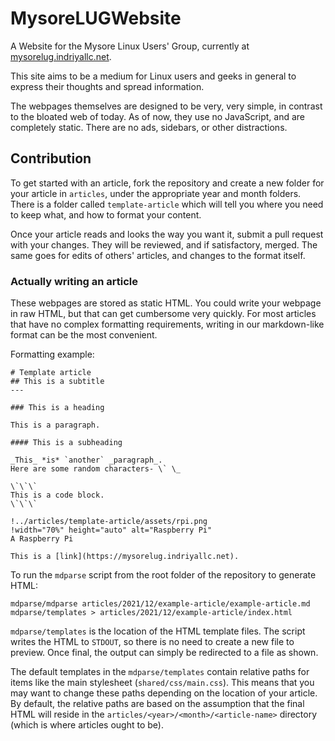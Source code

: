 # MysoreLUGWebsite
A Website for the Mysore Linux Users' Group, currently at [mysorelug.indriyallc.net](https://mysorelug.indriyallc.net).

This site aims to be a medium for Linux users and geeks in general to express their thoughts and spread information.

The webpages themselves are designed to be very, very simple, in contrast to the bloated web of today. As of now, they use no JavaScript, and are completely static. There are no ads, sidebars, or other distractions.

## Contribution
To get started with an article, fork the repository and create a new folder for your article in `articles`, under the appropriate year and month folders.
There is a folder called `template-article` which will tell you where you need to keep what, and how to format your content.

Once your article reads and looks the way you want it, submit a pull request with your changes. They will be reviewed, and if satisfactory, merged.
The same goes for edits of others' articles, and changes to the format itself.

### Actually writing an article
These webpages are stored as static HTML. You could write your webpage in raw HTML, but that can get cumbersome very quickly.
For most articles that have no complex formatting requirements, writing in our markdown-like format can be the most convenient.

Formatting example:
```
# Template article
## This is a subtitle
---

### This is a heading

This is a paragraph.

#### This is a subheading

_This_ *is* `another` _paragraph_.
Here are some random characters- \` \_

\`\`\`
This is a code block.
\`\`\`

!../articles/template-article/assets/rpi.png
!width="70%" height="auto" alt="Raspberry Pi"
A Raspberry Pi

This is a [link](https://mysorelug.indriyallc.net).
```

To run the `mdparse` script from the root folder of the repository to generate HTML:
```
mdparse/mdparse articles/2021/12/example-article/example-article.md mdparse/templates > articles/2021/12/example-article/index.html
```
`mdparse/templates` is the location of the HTML template files.
The script writes the HTML to `STDOUT`, so there is no need to create a new file to preview. Once final, the output can simply be redirected to a file as shown.

The default templates in the `mdparse/templates` contain relative paths for items like the main stylesheet (`shared/css/main.css`). This means that you may want to change these paths depending on the location of your article.
By default, the relative paths are based on the assumption that the final HTML will reside in the `articles/<year>/<month>/<article-name>` directory (which is where articles ought to be).
